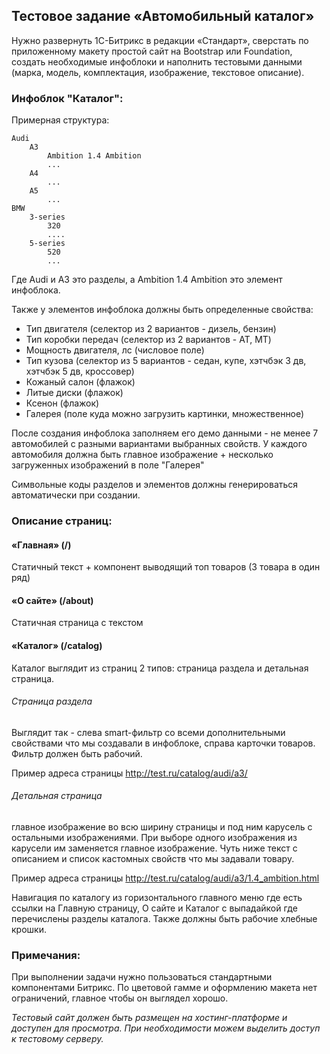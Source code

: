 ## Тестовое задание «Автомобильный каталог»

Нужно развернуть 1С-Битрикс в редакции «Стандарт», сверстать по приложенному макету простой сайт на Bootstrap или Foundation, создать необходимые инфоблоки и наполнить тестовыми данными (марка, модель, комплектация, изображение, текстовое описание).

### Инфоблок "Каталог":

Примерная структура:

    Audi
        A3
            Ambition 1.4 Ambition
            ...
        A4
            ...
        A5
            ...
    BMW
        3-series
            320
            ....
        5-series
            520
            ...
    
Где Audi и A3 это разделы, а Ambition 1.4 Ambition это элемент инфоблока.

Также у элементов инфоблока должны быть определенные свойства:

- Тип двигателя (селектор из 2 вариантов - дизель, бензин)
- Тип коробки передач (селектор из 2 вариантов - AT, MT)
- Мощность двигателя, лс (числовое поле)
- Тип кузова (селектор из 5 вариантов - седан, купе, хэтчбэк 3 дв, хэтчбэк 5 дв, кроссовер)
- Кожаный салон (флажок)
- Литые диски (флажок)
- Ксенон (флажок)
- Галерея (поле куда можно загрузить картинки, множественное)

После создания инфоблока заполняем его демо данными - не менее 7 автомобилей с разными вариантами выбранных свойств.
У каждого автомобиля должна быть главное изображение + несколько загруженных изображений в поле "Галерея"

Символьные коды разделов и элементов должны генерироваться автоматически при создании.

### Описание страниц:

#### «Главная» (/)
 
Статичный текст + компонент выводящий топ товаров (3 товара в один ряд)

#### «О сайте» (/about)

Статичная страница с текстом

#### «Каталог» (/catalog)

Каталог выглядит из страниц 2 типов: страница раздела и детальная страница.

###### Страница раздела

Выглядит так - слева smart-фильтр со всеми дополнительными свойствами что мы создавали в инфоблоке, справа карточки товаров. Фильтр должен быть рабочий.

Пример адреса страницы http://test.ru/catalog/audi/a3/

###### Детальная страница
главное изображение во всю ширину страницы и под ним карусель с остальными изображениями.
При выборе одного изображения из карусели им заменяется главное изображение.
Чуть ниже текст с описанием и список кастомных свойств что мы задавали товару.

Пример адреса страницы http://test.ru/catalog/audi/a3/1.4_ambition.html

Навигация по каталогу из горизонтального главного меню где есть ссылки на Главную страницу, О сайте и Каталог с выпадайкой где 
перечислены разделы каталога.
Также должны быть рабочие хлебные крошки.

### Примечания:
При выполнении задачи нужно пользоваться стандартными компонентами Битрикс.
По цветовой гамме и оформлению макета нет ограничений, главное чтобы он выглядел хорошо.

*Тестовый сайт должен быть размещен на хостинг-платформе и доступен для просмотра. При необходимости можем выделить доступ к тестовому серверу.*
